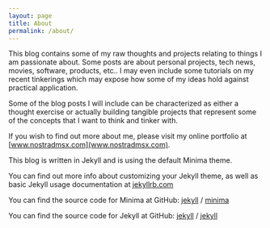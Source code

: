 ```yaml
---
layout: page
title: About
permalink: /about/
---
```


This blog contains some of my raw thoughts and projects relating to things I am passionate about. Some posts are about personal projects, tech news, movies, software, products, etc.. I may even include some tutorials on my recent tinkerings which may expose how some of my ideas hold against practical application. 

Some of the blog posts I will include can be characterized as either a thought exercise or actually building tangible projects that represent some of the concepts that I want to think and tinker with.

If you wish to find out more about me, please visit my online portfolio at [www.nostradmsx.com](www.nostradmsx.com). 

This blog is written in Jekyll and is using the default Minima theme.  

You can find out more info about customizing your Jekyll theme, as well as basic Jekyll usage documentation at [jekyllrb.com](https://jekyllrb.com/)

You can find the source code for Minima at GitHub:
[jekyll][jekyll-organization] /
[minima](https://github.com/jekyll/minima)

You can find the source code for Jekyll at GitHub:
[jekyll][jekyll-organization] /
[jekyll](https://github.com/jekyll/jekyll)


[jekyll-organization]: https://github.com/jekyll
